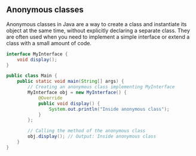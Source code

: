 ## Anonymous classes
Anonymous classes in Java are a way to create a class and instantiate its object at the same time, without explicitly declaring a separate class. They are often used when you need to implement a simple interface or extend a class with a small amount of code.

``` java 
interface MyInterface {
    void display();
}

public class Main {
    public static void main(String[] args) {
        // Creating an anonymous class implementing MyInterface
        MyInterface obj = new MyInterface() {
            @Override
            public void display() {
                System.out.println("Inside anonymous class");
            }
        };

        // Calling the method of the anonymous class
        obj.display(); // Output: Inside anonymous class
    }
}
```